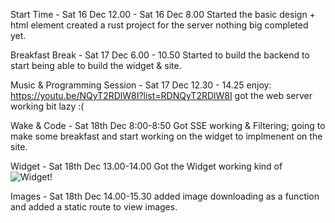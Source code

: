 Start Time - Sat 16 Dec 12.00 -  Sat 16 Dec 8.00
Started the basic design + html element
created a rust project for the server nothing big completed yet.



Breakfast Break - Sat 17 Dec 6.00 - 10.50
Started to build the backend to start being able to build the widget & site.


Music & Programming Session - Sat 17 Dec 12.30 - 14.25
enjoy: https://youtu.be/NQyT2RDlW8I?list=RDNQyT2RDlW8I
got the web server working bit lazy :(


Wake & Code - Sat 18th Dec 8:00-8:50
Got SSE working & Filtering; going to make some breakfast and start working on the widget to implmenent on the site.

Widget - Sat 18th Dec 13.00-14.00
Got the Widget working kind of
![Widget!](https://i.imgur.com/7aAB4cK.png)

Images - Sat 18th Dec 14.00-15.30
added image downloading as a function and added a static route to view images.

